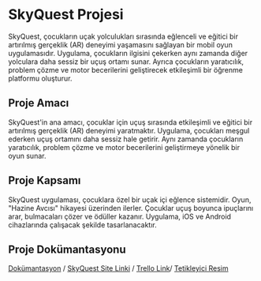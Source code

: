 # SkyQuest Projesi

SkyQuest, çocukların uçak yolculukları sırasında eğlenceli ve eğitici bir artırılmış gerçeklik (AR) deneyimi yaşamasını sağlayan bir mobil oyun uygulamasıdır. Uygulama, çocukların ilgisini çekerken aynı zamanda diğer yolculara daha sessiz bir uçuş ortamı sunar. Ayrıca çocukların yaratıcılık, problem çözme ve motor becerilerini geliştirecek etkileşimli bir öğrenme platformu oluşturur.

## Proje Amacı
SkyQuest'in ana amacı, çocuklar için uçuş sırasında etkileşimli ve eğitici bir artırılmış gerçeklik (AR) deneyimi yaratmaktır. Uygulama, çocukları meşgul ederken uçuş ortamını daha sessiz hale getirir. Aynı zamanda çocukların yaratıcılık, problem çözme ve motor becerilerini geliştirmeye yönelik bir oyun sunar.

## Proje Kapsamı
SkyQuest uygulaması, çocuklara özel bir uçak içi eğlence sistemidir. Oyun, "Hazine Avcısı" hikayesi üzerinden ilerler. Çocuklar uçuş boyunca ipuçlarını arar, bulmacaları çözer ve ödüller kazanır. Uygulama, iOS ve Android cihazlarında çalışacak şekilde tasarlanacaktır.
## Proje Dokümantasyonu
[Dokümantasyon](https://docs.google.com/document/d/1KFo4qNUuBomJV03pZITpiXba7M-ICMZD-8RfywSV00c/edit?tab=t.0) / [SkyQuest Site Linki](https://skyquest-ar-adventures.github.io/skyquest-frontend/) / [Trello Link](https://trello.com/b/S25ggJGN/skyquest-ar-adventures)/ [Tetikleyici Resim](/images/logo.png)



